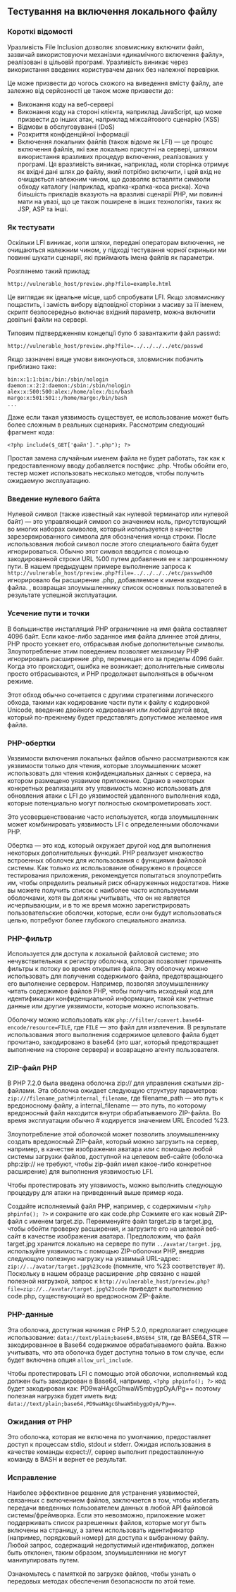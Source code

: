 ## Тестування на включення локального файлу
### Короткі відомості
Уразливість File Inclusion дозволяє зловмиснику включити файл, зазвичай використовуючи механізми «динамічного включення файлу», реалізовані в цільовій програмі. Уразливість виникає через використання введених користувачем даних без належної перевірки.

Це може призвести до чогось схожого на виведення вмісту файлу, але залежно від серйозності це також може призвести до:

- Виконання коду на веб-сервері
- Виконання коду на стороні клієнта, наприклад JavaScript, що може призвести до інших атак, наприклад міжсайтового сценарію (XSS)
- Відмови в обслуговуванні (DoS)
- Розкриття конфіденційної інформації
- Включення локальних файлів (також відоме як LFI) — це процес включення файлів, які вже локально присутні на сервері, шляхом використання вразливих процедур включення, реалізованих у програмі. Ця вразливість виникає, наприклад, коли сторінка отримує як вхідні дані шлях до файлу, який потрібно включити, і цей вхід не очищається належним чином, що дозволяє вставляти символи обходу каталогу (наприклад, крапка-крапка-коса риска). Хоча більшість прикладів вказують на вразливі сценарії PHP, ми повинні мати на увазі, що це також поширене в інших технологіях, таких як JSP, ASP та інші.
### Як тестувати
Оскільки LFI виникає, коли шляхи, передані операторам включення, не очищаються належним чином, у підході тестування чорної скриньки ми повинні шукати сценарії, які приймають імена файлів як параметри.

Розглянемо такий приклад:
```
http://vulnerable_host/preview.php?file=example.html
```
Це виглядає як ідеальне місце, щоб спробувати LFI. Якщо зловмиснику пощастить, і замість вибору відповідної сторінки з масиву за її іменем, скрипт безпосередньо включає вхідний параметр, можна включити довільні файли на сервері.

Типовим підтвердженням концепції було б завантажити файл passwd:
```
http://vulnerable_host/preview.php?file=../../../../etc/passwd
```
Якщо зазначені вище умови виконуються, зловмисник побачить приблизно таке:
```root:x:0:0:root:/root:/bin/bash
bin:x:1:1:bin:/bin:/sbin/nologin
daemon:x:2:2:daemon:/sbin:/sbin/nologin
alex:x:500:500:alex:/home/alex:/bin/bash
margo:x:501:501::/home/margo:/bin/bash
...
```
Даже если такая уязвимость существует, ее использование может быть более сложным в реальных сценариях. Рассмотрим следующий фрагмент кода:
```
<?php include($_GET['файл'].".php"); ?>
```
Простая замена случайным именем файла не будет работать, так как к предоставленному вводу добавляется постфикс .php. Чтобы обойти его, тестер может использовать несколько методов, чтобы получить ожидаемую эксплуатацию.

### Введение нулевого байта
Нулевой символ (также известный как нулевой терминатор или нулевой байт) — это управляющий символ со значением ноль, присутствующий во многих наборах символов, который используется в качестве зарезервированного символа для обозначения конца строки. После использования любой символ после этого специального байта будет игнорироваться. Обычно этот символ вводится с помощью закодированной строки URL %00 путем добавления ее к запрошенному пути. В нашем предыдущем примере выполнение запроса к ```http://vulnerable_host/preview.php?file=../../../../etc/passwd%00``` игнорировало бы расширение .php, добавляемое к имени входного файла. , возвращая злоумышленнику список основных пользователей в результате успешной эксплуатации.

### Усечение пути и точки
В большинстве инсталляций PHP ограничение на имя файла составляет 4096 байт. Если какое-либо заданное имя файла длиннее этой длины, PHP просто усекает его, отбрасывая любые дополнительные символы. Злоупотребление этим поведением позволяет механизму PHP игнорировать расширение .php, перемещая его за пределы 4096 байт. Когда это происходит, ошибка не возникает; дополнительные символы просто отбрасываются, и PHP продолжает выполняться в обычном режиме.

Этот обход обычно сочетается с другими стратегиями логического обхода, такими как кодирование части пути к файлу с кодировкой Unicode, введение двойного кодирования или любой другой ввод, который по-прежнему будет представлять допустимое желаемое имя файла.

### PHP-обертки
Уязвимости включения локальных файлов обычно рассматриваются как уязвимости только для чтения, которые злоумышленник может использовать для чтения конфиденциальных данных с сервера, на котором размещено уязвимое приложение. Однако в некоторых конкретных реализациях эту уязвимость можно использовать для обновления атаки с LFI до уязвимостей удаленного выполнения кода, которые потенциально могут полностью скомпрометировать хост.

Это усовершенствование часто используется, когда злоумышленник может комбинировать уязвимость LFI с определенными оболочками PHP.

Обертка — это код, который окружает другой код для выполнения некоторых дополнительных функций. PHP реализует множество встроенных оболочек для использования с функциями файловой системы. Как только их использование обнаружено в процессе тестирования приложения, рекомендуется попытаться злоупотребить им, чтобы определить реальный риск обнаруженных недостатков. Ниже вы можете получить список с наиболее часто используемыми оболочками, хотя вы должны учитывать, что он не является исчерпывающим, и в то же время можно зарегистрировать пользовательские оболочки, которые, если они будут использоваться целью, потребуют более глубокого специального анализа.

### PHP-фильтр
Используется для доступа к локальной файловой системе; это нечувствительная к регистру оболочка, которая позволяет применять фильтры к потоку во время открытия файла. Эту оболочку можно использовать для получения содержимого файла, предотвращающего его выполнение сервером. Например, позволяя злоумышленнику читать содержимое файлов PHP, чтобы получить исходный код для идентификации конфиденциальной информации, такой как учетные данные или другие уязвимости, которые можно использовать.

Оболочку можно использовать как ```php://filter/convert.base64-encode/resource=FILE```, где ```FILE``` — это файл для извлечения. В результате использования этого выполнения содержимое целевого файла будет прочитано, закодировано в base64 (это шаг, который предотвращает выполнение на стороне сервера) и возвращено агенту пользователя.

### ZIP-файл PHP
В PHP 7.2.0 была введена оболочка zip:// для управления сжатыми zip-файлами. Эта оболочка ожидает следующую структуру параметров: ```zip:///filename_path#internal_filename```, где filename_path — это путь к вредоносному файлу, а internal_filename — это путь, по которому вредоносный файл находится внутри обрабатываемого ZIP-файла. Во время эксплуатации обычно # кодируется значением URL Encoded %23.

Злоупотребление этой оболочкой может позволить злоумышленнику создать вредоносный ZIP-файл, который можно загрузить на сервер, например, в качестве изображения аватара или с помощью любой системы загрузки файлов, доступной на целевом веб-сайте (оболочка php:zip:// не требуют, чтобы zip-файл имел какое-либо конкретное расширение) для выполнения уязвимостью LFI.

Чтобы протестировать эту уязвимость, можно выполнить следующую процедуру для атаки на приведенный выше пример кода.

Создайте исполняемый файл PHP, например, с содержимым ```<?php phpinfo(); ?>``` и сохраните его как code.php
Сожмите его как новый ZIP-файл с именем target.zip.
Переименуйте файл target.zip в target.jpg, чтобы обойти проверку расширения, и загрузите его на целевой веб-сайт в качестве изображения аватара.
Предположим, что файл target.jpg хранится локально на сервере по пути ```../avatar/target.jpg```, используйте уязвимость с помощью ZIP-оболочки PHP, внедрив следующую полезную нагрузку на уязвимый URL-адрес: ```zip://../avatar/target.jpg%23code``` (помните, что %23 соответствует #).
Поскольку в нашем образце расширение .php связано с нашей полезной нагрузкой, запрос к ```http://vulnerable_host/preview.php?file=zip://../avatar/target.jpg%23code``` приведет к выполнению code.php, существующий во вредоносном ZIP-файле.

### PHP-данные
Эта оболочка, доступная начиная с PHP 5.2.0, предполагает следующее использование: ```data://text/plain;base64,BASE64_STR```, где BASE64_STR — закодированное в Base64 содержимое обрабатываемого файла. Важно учитывать, что эта оболочка будет доступна только в том случае, если будет включена опция ```allow_url_include```.

Чтобы протестировать LFI с помощью этой оболочки, исполняемый код должен быть закодирован в Base64, например, ```<?php phpinfo(); ?>``` код будет закодирован как: PD9waHAgcGhwaW5mbygpOyA/Pg== поэтому полезная нагрузка будет иметь вид: ```data://text/plain;base64,PD9waHAgcGhwaW5mbygpOyA/Pg==```.

### Ожидания от PHP
Это оболочка, которая не включена по умолчанию, предоставляет доступ к процессам stdio, stdout и stderr. Ожидая использования в качестве команды expect://, сервер выполнит предоставленную команду в BASH и вернет ее результат.

### Исправление
Наиболее эффективное решение для устранения уязвимостей, связанных с включением файлов, заключается в том, чтобы избегать передачи введенных пользователем данных в любой API файловой системы/фреймворка. Если это невозможно, приложение может поддерживать список разрешенных файлов, которые могут быть включены на страницу, а затем использовать идентификатор (например, порядковый номер) для доступа к выбранному файлу. Любой запрос, содержащий недопустимый идентификатор, должен быть отклонен, таким образом, злоумышленники не могут манипулировать путем.

Ознакомьтесь с памяткой по загрузке файлов, чтобы узнать о передовых методах обеспечения безопасности по этой теме.
